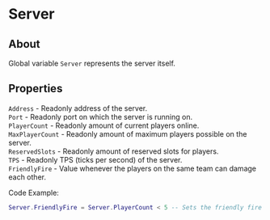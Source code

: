 # Server

## About
Global variable `Server` represents the server itself.

## Properties
`Address` - Readonly address of the server.<br>
`Port` - Readonly port on which the server is running on.<br>
`PlayerCount` - Readonly amount of current players online.<br>
`MaxPlayerCount` - Readonly amount of maximum players possible on the server.<br>
`ReservedSlots` - Readonly amount of reserved slots for players.<br>
`TPS` - Readonly TPS (ticks per second) of the server.<br>
`FriendlyFire` - Value whenever the players on the same team can damage each other.<br>

Code Example:

```lua
Server.FriendlyFire = Server.PlayerCount < 5 -- Sets the friendly fire status to true if the current playerr count is less than 5
```
